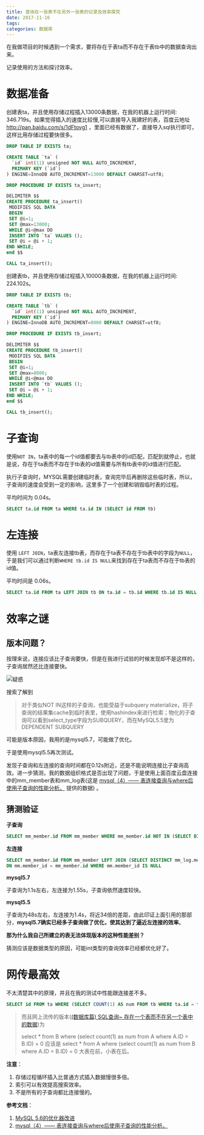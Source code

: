 ```yaml
---
title: 查询在一张表不在另外一张表的记录及效率探究
date: 2017-11-16
tags:
categories: 数据库
---
```


在我做项目的时候遇到一个需求，要将存在于表ta而不存在于表tb中的数据查询出来。

记录使用的方法和探讨效率。

<!-- more -->

# 数据准备

创建表ta，并且使用存储过程插入13000条数据，在我的机器上运行时间: 346.719s。如果觉得插入的速度比较慢,可以直接导入我建好的表，百度云地址 http://pan.baidu.com/s/1dFtovg1 ，里面已经有数据了，直接导入sql执行即可，这样比用存储过程要快很多。

```sql
DROP TABLE IF EXISTS ta;

CREATE TABLE `ta` (
  `id` int(11) unsigned NOT NULL AUTO_INCREMENT,
  PRIMARY KEY (`id`)
) ENGINE=InnoDB AUTO_INCREMENT=13000 DEFAULT CHARSET=utf8;

DROP PROCEDURE IF EXISTS ta_insert;

DELIMITER $$
CREATE PROCEDURE ta_insert()
 MODIFIES SQL DATA
 BEGIN
 SET @i=1;
 SET @max=13000;
 WHILE @i<@max DO
 INSERT INTO `ta` VALUES ();
 SET @i = @i + 1;
END WHILE;
end $$

CALL ta_insert();
```

创建表tb，并且使用存储过程插入10000条数据，在我的机器上运行时间:  224.102s。

```sql
DROP TABLE IF EXISTS tb;

CREATE TABLE `tb` (
  `id` int(11) unsigned NOT NULL AUTO_INCREMENT,
  PRIMARY KEY (`id`)
) ENGINE=InnoDB AUTO_INCREMENT=8000 DEFAULT CHARSET=utf8;

DROP PROCEDURE IF EXISTS tb_insert;

DELIMITER $$
CREATE PROCEDURE tb_insert()
 MODIFIES SQL DATA
 BEGIN
 SET @i=1;
 SET @max=8000;
 WHILE @i<@max DO
 INSERT INTO `tb` VALUES ();
 SET @i = @i + 1;
END WHILE;
end $$

CALL tb_insert();
```

# 子查询

使用`NOT IN`，ta表中的每一个id值都要去与tb表中的id匹配，匹配到就停止，也就是说，存在于ta表而不存在于tb表的id值需要与所有tb表中的id值进行匹配。

执行子查询时，MYSQL需要创建临时表，查询完毕后再删除这些临时表，所以，子查询的速度会受到一定的影响，这里多了一个创建和销毁临时表的过程。

平均时间为 0.04s。
```sql
SELECT ta.id FROM ta WHERE ta.id IN (SELECT id FROM tb)
```

# 左连接

使用 `LEFT JOIN`，ta表左连接tb表，而存在于ta表不存在于tb表中的字段为`NULL`，于是我们可以通过判断`WHERE tb.id IS NULL`来找到存在于ta表而不存在于tb表的id值。

平均时间是 0.06s。
```sql
SELECT ta.id FROM ta LEFT JOIN tb ON ta.id = tb.id WHERE tb.id IS NULL
```
# 效率之谜

## 版本问题？
按理来说，连接应该比子查询要快，但是在我进行试验的时候发现却不是这样的，子查询居然还比连接要快。

![](https://images.morethink.cn/20ef641be3a9a9aa899e5e373e05eef9.png "疑惑")

搜索了解到
> 对于类似NOT IN这样的子查询，也能受益于subquery materialize，将子查询的结果集cache到临时表里，使用hashindex来进行检索；物化的子查询可以看到select_type字段为SUBQUERY，而在MySQL5.5里为DEPENDENT SUBQUERY

可能是版本原因，我用的是mysql5.7，可能做了优化。

于是使用mysql5.5再次测试。

发现子查询和左连接的查询时间都在0.12s附近，还是不能说明连接比子查询高效。进一步猜测，我的数据组织格式是否出现了问题，于是使用上面百度云盘连接中的mm_member表和mm_log表(这是 [mysql（4）—— 表连接查询与where后使用子查询的性能分析。](https://www.cnblogs.com/cdf-opensource-007/p/6540521.html) 提供的数据) 。

## 猜测验证

**子查询**

```sql
SELECT mm_member.id FROM mm_member WHERE mm_member.id NOT IN (SELECT DISTINCT mm_log.member_id FROM mm_log)
```

**左连接**

```sql
SELECT mm_member.id FROM mm_member LEFT JOIN (SELECT DISTINCT mm_log.member_id FROM mm_log ) AS mm
ON mm.member_id = mm_member.id WHERE mm.member_id IS NULL
```

**mysql5.7**

子查询为1.1s左右，左连接为1.55s，子查询依然速度较快。

**mysql5.5**

子查询为48s左右，左连接为1.4s，将近34倍的差距，由此印证上面引用的那部分，**mysql5.7确实已经多子查询做了优化，使其达到了逼近左连接的效率**。

**那为什么我自己所建立的表无法体现版本的这种性能差别？**

猜测应该是数据类型的原因，可能int类型的查询效率已经都优化好了。

# 网传最高效

不太清楚其中的原理，并且在我的测试中性能跟连接差不多。

```sql
SELECT id FROM ta WHERE (SELECT COUNT(1) AS num FROM tb WHERE ta.id = tb.id) = 0
```

> 而且网上流传的版本([(数据库篇) SQL查询~ 存在一个表而不在另一个表中的数据](http://blog.csdn.net/windren06/article/details/8188136))为
>
> select * from B where (select count(1) as num from A where A.ID = B.ID) = 0
> 应该是
> select * from A where (select count(1) as num from  B where A.ID = B.ID) = 0
> 大表在前，小表在后。


**注意**：
1. 存储过程循环插入比普通方式插入数据慢很多倍。
2. 索引可以有效提高搜索效率。
3. 不是所有的子查询都比连接慢的。


**参考文档**：
1. [MySQL 5.6的优化器改进](http://mysqllover.com/?p=919)
2. [mysql（4）—— 表连接查询与where后使用子查询的性能分析。](https://www.cnblogs.com/cdf-opensource-007/p/6540521.html)
